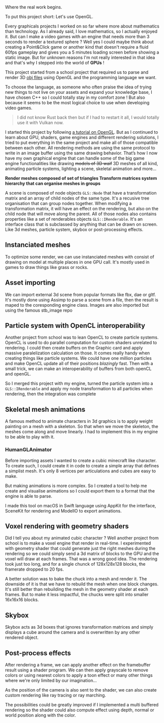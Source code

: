 Where the real work begins.

To put this project short: Let's use OpenGL.

Every graphicals projects I worked on so far where more about mathematics than technology. As I already said, I love mathematics, so I actually enjoyed it.
But can I make a video games with an engine that needs more than 3 seconds to render a textured sphere ? Well yes I could maybe think about creating a Point&Click game or another kind that doesn't require a fluid 60fps gameplay and gives you a 5 minutes loading screen before showing a static image. But for unknown reasons I'm not really interested in that idea and that's why I stepped into the world of **GPUs** !

This project started from a school project that required us to parse and render 3D [obj files](https://en.m.wikipedia.org/wiki/Wavefront_.obj_file) using OpenGL and the programming language we want.

To choose the language, as someone who often praise the idea of trying new things to not live on your assets and expand your knowledge base, I have chosen C++ so I could totally stay in my comfort zone ! But also because it seems to be the most logical choice to use when developing video games.
> I did not know Rust back then but if I had to restart it all, I would totally use it with Vulkan now.

I started this project by following [a tutorial on OpenGL](https://learnopengl.com/).
But as I continued to learn about GPU, shaders, game engines and different rendering solutions, I tried to put everything in the same project and make all of those compatible between each other.
All rendering methods are using the same protocol to write in an image buffer using the same drawing behavior.
That’s how I now have my own graphical engine that can handle some of the big game engine functionalities like drawing ~~models of 3D waif~~ 3D meshes of all kind, animating particle systems, lighting a scene, skeletal animation and more...

**Render meshes composed of set of triangles
Transform matrices system hierarchy that can organise meshes in groups**

A scene is composed of node objects `GLS::Node` that have a transformation matrix and an array of child nodes of the same type.
It's a recusive tree organisation that can group nodes together.
When modifying a transformation matrix, it will have an effect on the rendering, but also on the child node that will move along the parent.
All of those nodes also contains properties like a set of renderables objects `GLS::IRenderable`. It's an interface class that is subclassed by anything that can be drawn on screen. Like 3d meshes, particle system, skybox or post-processing effects.

## Instanciated meshes

To optimize some render, we can use instanciated meshes with consist of drawing on model at multiple places in one GPU call. It's mostly used in games to draw things like grass or rocks.

## Asset importing

We can import external 3d scene from popular formats like fbx, dae or gltf. It's mostly done using Assimp to parse a scene from a file, then the result is maped to the coresponding engine class.
Images are also imported but using the famous stb_image repo

## Particle system with OpenCL interoperability

Another project from school was to lean OpenCL to create particle systems.
OpenCL is used to do parallel computation for custom shaders unrelated to rendering. I could then create buffers on the Graphic card and apply massive paralelization calculation on those. It comes really handy when creating things like particle systems. We could have one million particles and make OpenCL update all of their positions *blazingly* fast. Then with a small trick, we can make an interoperability of buffers from both openCL and openGL.

So I merged this project with my engine, turned the particle system into a `GLS::IRenderable` and apply my node transformation to all particles when rendering, then the integration was complete

## Skeletal mesh animations

A famous method to animate characters in 3d graphics is to apply weight painting on a mesh with a skeleton. So that when we move the skeleton, the meshes come along and move linearly.
I had to implement this in my engine to be able to play with it.

### HumanGLAnimator

Before importing assets I wanted to create a cubic minecraft like character. To create such, I could create it in code to create a simple array that defines a simplist mesh. It's only 8 vertices per articulations and cubes are easy to make.

But making animations is more complex. So I created a tool to help me create and visualise animations so I could export them to a format that the engine is able to parse.

I made this tool on macOS in Swift language using AppKit for the interface, SceneKit for rendering and ModelIO to export animations.

## Voxel rendering with geometry shaders

Did I tell you about my animated cubic character ? Well another project from school is to make a voxel engine that render in real-time. I experimented with geometry shader that could generate just the right meshes during the rendering so we could simply send a 3d matrix of blocks to the GPU and the voxel will draw at each frames.
That was a wrong good idea. The rendering took just too long, and for a single chunck of 128x128x128 blocks, the framerate dropped to 20 fps.

A better solution was to bake the chuck into a mesh and render it. The downside of it is that we have to rebuild the mesh when one block changes. It's still better than rebuilding the mesh in the geometry shader at each frames. But to make it less impactful, the chucks were split into smaller 16x16x16 blocks.

## Skybox

Skybox acts as 3d boxes that ignores transformation matrices and simply displays a cube around the camera and is overwritten by any other rendered object.

## Post-process effects

After rendering a frame, we can apply another effect on the framebuffer result using a shader program. We can then apply grayscale to remove colors or using nearest colors to apply a toon effect or many other things where we're only limited by our imagination...

As the position of the camera is also sent to the shader, we can also create custom rendering like ray tracing or ray marching.

The possibilities could be greatly improved if I implemented a multi buffered rendering so the shader could also compute effect using depth, normal or world position along with the color.
